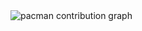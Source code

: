 <picture>
  <source media="(prefers-color-scheme: dark)" srcset="https://raw.githubusercontent.com/rafaelsmoreira-dev/rafaelsmoreira-dev/output/pacman-contribution-graph-dark.svg">
  <source media="(prefers-color-scheme: light)" srcset="https://raw.githubusercontent.com/rafaelsmoreira-dev/rafaelsmoreira-dev/output/pacman-contribution-graph.svg">
  <img alt="pacman contribution graph" src="https://raw.githubusercontent.com/rafaelsmoreira-dev/rafaelsmoreira-dev/output/pacman-contribution-graph.svg">
</picture>

###
